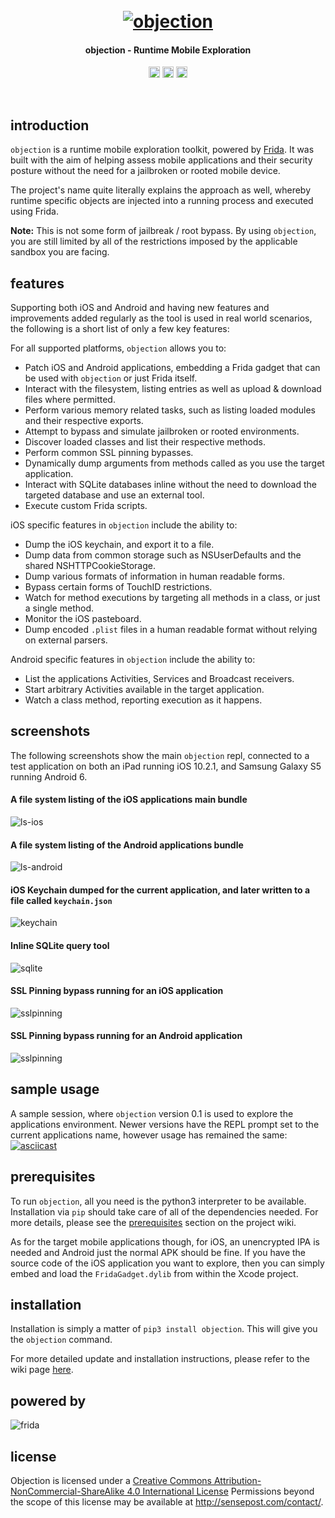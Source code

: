 <h1 align="center">
  <br>
  <a href="https://github.com/sensepost/objection">
    <img src="images/objection.png" alt="objection"></a>
  <br>
</h1>

<h4 align="center">objection - Runtime Mobile Exploration</h4>

<p align="center">
  <a href="https://pypi.python.org/pypi/objection"><img src="https://badge.fury.io/py/objection.svg" alt="PyPI version" height="18"></a>
  <a href="https://travis-ci.org/sensepost/objection"><img src="https://travis-ci.org/sensepost/objection.svg?branch=master" alt="Build Status" height="18"></a>
  <a href="http://www.toolswatch.org/2017/09/black-hat-arsenal-europe-2017-lineup/"><img src="https://rawgit.com/toolswatch/badges/master/arsenal/europe/2017.svg" alt="Arsenal 2017" height="18"></a>
</p>

<br>

## introduction
`objection` is a runtime mobile exploration toolkit, powered by [Frida](https://www.frida.re/). It was built with the aim of helping assess mobile applications and their security posture without the need for a jailbroken or rooted mobile device.

The project's name quite literally explains the approach as well, whereby runtime specific objects are injected into a running process and executed using Frida.

**Note:** This is not some form of jailbreak / root bypass. By using `objection`, you are still limited by all of the restrictions imposed by the applicable sandbox you are facing.

## features
Supporting both iOS and Android and having new features and improvements added regularly as the tool is used in real world scenarios, the following is a short list of only a few key features:

For all supported platforms, `objection` allows you to:

- Patch iOS and Android applications, embedding a Frida gadget that can be used with `objection` or just Frida itself.
- Interact with the filesystem, listing entries as well as upload & download files where permitted.
- Perform various memory related tasks, such as listing loaded modules and their respective exports.
- Attempt to bypass and simulate jailbroken or rooted environments.
- Discover loaded classes and list their respective methods.
- Perform common SSL pinning bypasses.
- Dynamically dump arguments from methods called as you use the target application.
- Interact with SQLite databases inline without the need to download the targeted database and use an external tool.
- Execute custom Frida scripts.

iOS specific features in `objection` include the ability to:

- Dump the iOS keychain, and export it to a file.
- Dump data from common storage such as NSUserDefaults and the shared NSHTTPCookieStorage.
- Dump various formats of information in human readable forms.
- Bypass certain forms of TouchID restrictions.
- Watch for method executions by targeting all methods in a class, or just a single method.
- Monitor the iOS pasteboard.
- Dump encoded `.plist` files in a human readable format without relying on external parsers.

Android specific features in `objection` include the ability to:

- List the applications Activities, Services and Broadcast receivers.
- Start arbitrary Activities available in the target application.
- Watch a class method, reporting execution as it happens.


## screenshots
The following screenshots show the main `objection` repl, connected to a test application on both an iPad running iOS 10.2.1, and Samsung Galaxy S5 running Android 6.

#### A file system listing of the iOS applications main bundle
![ls-ios](images/ios_ls.png)

#### A file system listing of the Android applications bundle
![ls-android](images/android_ls.png)

#### iOS Keychain dumped for the current application, and later written to a file called `keychain.json`
![keychain](images/ios_keychain.png)

#### Inline SQLite query tool
![sqlite](images/sqlite_example.png)

#### SSL Pinning bypass running for an iOS application
![sslpinning](images/ios_ssl_pinning_bypass.png)

#### SSL Pinning bypass running for an Android application
![sslpinning](images/android_ssl_pinning_bypass.png)

## sample usage
A sample session, where `objection` version 0.1 is used to explore the applications environment. Newer versions have the REPL prompt set to the current applications name, however usage has remained the same:
[![asciicast](https://asciinema.org/a/8O6fjDHOdVKgPYeqITHXPp6HV.png)](https://asciinema.org/a/8O6fjDHOdVKgPYeqITHXPp6HV)

## prerequisites
To run `objection`, all you need is the python3 interpreter to be available. Installation via `pip` should take care of all of the dependencies needed. For more details, please see the [prerequisites](https://github.com/sensepost/objection/wiki/Installation#prerequisites) section on the project wiki.

As for the target mobile applications though, for iOS, an unencrypted IPA is needed and Android just the normal APK should be fine. If you have the source code of the iOS application you want to explore, then you can simply embed and load the `FridaGadget.dylib` from within the Xcode project.

## installation
Installation is simply a matter of `pip3 install objection`. This will give you the `objection` command.

For more detailed update and installation instructions, please refer to the wiki page [here](https://github.com/sensepost/objection/wiki/Installation).

## powered by

![frida](images/frida_logo.png)

## license

Objection is licensed under a [Creative Commons Attribution-NonCommercial-ShareAlike 4.0 International License](http://creativecommons.org/licenses/by-nc-sa/4.0/) Permissions beyond the scope of this license may be available at http://sensepost.com/contact/.
